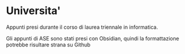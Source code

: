 # Universita'
Appunti presi durante il corso di laurea triennale in informatica.

Gli appunti di ASE sono stati presi con Obsidian, quindi la formattazione potrebbe risultare strana su Github
